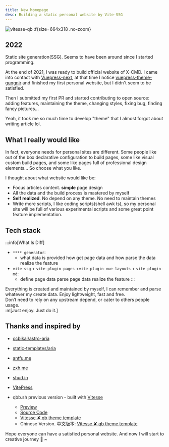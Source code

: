 ```yaml
---
title: New homepage
desc: Building a static personal website by Vite-SSG
---
```


![vitesse-qb](/image/new-homepage.svg)
:f{size=664x318 .no-zoom}

## 2022

Static site generation(SSG). Seems to have been around since I started programming.

At the end of 2021, I was ready to build official website of X-CMD. I came into contact with [Vuepress-next](https://github.com/vuepress/vuepress-next), at that time I notice [vuepress-theme-gungnir](https://github.com/Renovamen/vuepress-theme-gungnir)
and finished my first personal website, but I didn't seem to be satisfied.

Then I submitted my first PR and started contributing to open source: adding features, maintaining the theme, changing styles, fixing bug, finding fancy pictures...

Yeah, it took me so much time to develop "theme" that I almost forgot about writing article lol.

## What I really would like

In fact, everyone needs for personal sites are different. Some people like out of the box declarative configuration to build pages, some like visual custom build pages, and some like pages full of professional design elements... So choose what you like.

I thought about what website would like be:

-   Focus articles content. **simple** page design
-   All the data and the build process is mastered by myself
-   **Self realized**. No depend on any theme. No need to maintain themes
-   Write more scripts, I like coding scripts(shell awk ts), so my personal site will be full of various experimental scripts and some great point feature implementation.

## Tech stack

:::info[What Is Diff]

-   `**** generator`:
    -   what data is provided <i class="text-c-fgDeeper i-material-symbols:keyboard-double-arrow-right"></i> how get page data and how parse the data <i class="text-c-fgDeeper i-material-symbols:keyboard-double-arrow-right"></i> realize the feature
-   `vite-ssg` + `vite-plugin-pages` +`vite-plugin-vue-layouts` + `vite-plugin-md`:
    -   define page data <i class="text-c-fgDeeper i-material-symbols:keyboard-double-arrow-right"></i>parse page data <i class="text-c-fgDeeper i-material-symbols:keyboard-double-arrow-right"></i> realize the feature
:::

Everything is created and maintained by myself, I can remember and parse whatever my create data. Enjoy lightweight, fast and free.<br>
Don’t need to rely on any upstream depend, or cater to others people usage.<br>
:m[Just enjoy. Just do it.]

## Thanks and inspired by

- [ccbikai/astro-aria](https://github.com/ccbikai/astro-aria)
- [static-templates/aria](https://github.com/static-templates/aria)
- [antfu.me](https://antfu.me/)
- [zxh.me](https://zxh.me/)
- [shud.in](https://shud.in/)
- [VitePress](https://vitepress.dev/)

- qbb.sh previous version - built with [Vitesse](https://github.com/antfu-collective/vitesse)
    - [Preview](https://vitesse.qbb.sh/)
    - [Source Code](https://github.com/Zhengqbbb/qbb.sh/tree/vitesse)
    - [Vitesse ✘ qb theme template](https://vitesse-qb.netlify.app/)
    - Chinese Version. 中文版本: [Vitesse ✘ qb theme template](https://vitesse-qb-cn.netlify.app/)

Hope everyone can have a satisfied personal website. And now I will start to creative journey 🤗 ~
